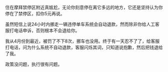 住在摩拜禁停区附近真尴尬，无论你刻意停在离它多远的地方，它还是坚持认为你停在了禁停区，扣你5元再说。

虽然短信上说24小时内挪走一辆违停单车系统会自动退款，然而除非你给人工客服打电话申诉，否则根本不会退给你。

我从4月份到最近，被罚了不下8次，挪车也没用。终于有一天忍不了了，给客服打电话，问为什么系统不自动退款，客服闪烁其词，只知道说抱歉，然后把钱退给了我。

政策没问题，执行很有问题。